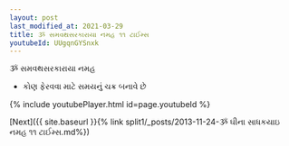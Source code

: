 ```yaml
---
layout: post
last_modified_at: 2021-03-29
title: ૐ સમવથસરકારાયા નમહ ૧૧ ટાઈમ્સ
youtubeId: UUgqnGYSnxk
---
```

 
 
 ૐ સમવથસરકારાયા નમહ  
 
 -  કોણ ફેરવવા માટે સમયનું ચક્ર બનાવે છે 
 
  
 
  
 
 
 
 
 
 


{% include youtubePlayer.html id=page.youtubeId %}
 
[Next]({{ site.baseurl }}{% link  split1/_posts/2013-11-24-ૐ ઘીના સાધકયાઇ નમહ ૧૧ ટાઈમ્સ.md%})
 
